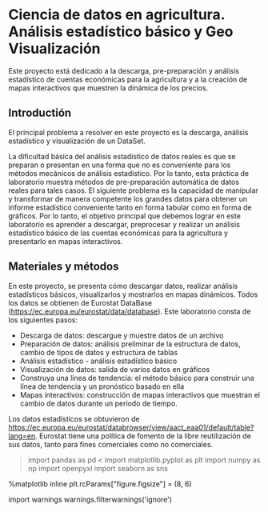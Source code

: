 # Ciencia de datos en agricultura. Análisis estadístico básico y Geo Visualización
Este proyecto está dedicado a la descarga, pre-preparación y análisis estadístico de cuentas económicas para la agricultura y a la creación de mapas interactivos que muestren la dinámica de los precios.

## Introductión
El principal problema a resolver en este proyecto es la descarga, análisis estadístico y visualización de un DataSet.

La dificultad básica del análisis estadístico de datos reales es que se preparan o presentan en una forma que no es conveniente para los métodos mecánicos de análisis estadístico. Por lo tanto, esta práctica de laboratorio muestra métodos de pre-preparación automática de datos reales para tales casos. El siguiente problema es la capacidad de manipular y transformar de manera competente los grandes datos para obtener un informe estadístico conveniente tanto en forma tabular como en forma de gráficos.
Por lo tanto, el objetivo principal que debemos lograr en este laboratorio es aprender a descargar, preprocesar y realizar un análisis estadístico básico de las cuentas económicas para la agricultura y presentarlo en mapas interactivos.
## Materiales y métodos 
En este proyecto, se presenta cómo descargar datos, realizar análisis estadísticos básicos, visualizarlos y mostrarlos en mapas dinámicos.
Todos los datos se obtienen de Eurostat DataBase (https://ec.europa.eu/eurostat/data/database). Este laboratorio consta de los siguientes pasos:
* Descarga de datos: descargue y muestre datos de un archivo
* Preparación de datos: análisis preliminar de la estructura de datos, cambio de tipos de datos y estructura de tablas
* Análisis estadístico - análisis estadístico básico
* Visualización de datos: salida de varios datos en gráficos
* Construya una línea de tendencia: el método básico para construir una línea de tendencia y un pronóstico basado en ella
* Mapas interactivos: construcción de mapas interactivos que muestran el cambio de datos durante un período de tiempo.

Los datos estadísticos se obtuvieron de https://ec.europa.eu/eurostat/databrowser/view/aact_eaa01/default/table?lang=en. Eurostat tiene una política de fomento de la libre reutilización de sus datos, tanto para fines comerciales como no comerciales.

> import pandas as pd <
import matplotlib.pyplot as plt
import numpy as np
import openpyxl 
import seaborn as sns

%matplotlib inline
plt.rcParams["figure.figsize"] = (8, 6)

import warnings
warnings.filterwarnings('ignore')
